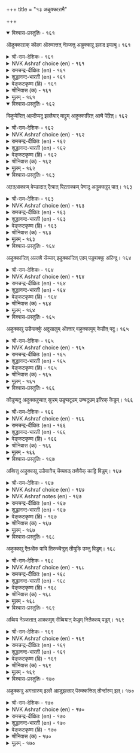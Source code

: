 +++
title = "१३ अऴुक्काऱामै"

+++


<details open><summary>विश्वास-प्रस्तुतिः - १६१</summary>

ऒऴुक्काऱाक् कॊळ्ग ऒरुवऩ्तऩ् नॆञ्जत्तु
अऴुक्काऱु इलाद इयल्बु। १६१
</details>

<details><summary>श्री-राम-देशिकः - १६१</summary>

असूयाहीनचित्तेन सन्मागैङ्क प्रवर्तिना ।  
अनसूया रक्षणीया सदाचारसमा सदा ॥ १६१॥
</details>

<details><summary>NVK Ashraf choice (en) - १६१</summary>

०१६१
Deem virtuous that heart of men
Who by nature are not jealous. *
( Shuddhananda Bharatiar)
</details>

<details><summary>रामचन्द्र-दीक्षितः (en) - १६१</summary>

161\. oḻukku āṟāk koḷka-oruvaṉ taṉ neñcattu  
aḻukkāṟu ilāta iyalpu.

161\. Let no one have envy; for freedom from envy must be one’s virtue.  
</details>

<details><summary>शुद्धानन्द-भारती (en) - १६१</summary>

1\. ஒழுக்காறாக் கொள்க ஒருவன்தன் நெஞ்சத்து  
அழுக்காறு இல்லாத இயல்பு  
Deem your heart as virtuous  
When your nature is not jealous.         161  
</details>

<details><summary>वेङ्कटकृष्ण (हि) - १६१</summary>

161
जलन- रहित निज मन रहे ऐसी उत्तम बान ।  
अपनावें हर एक नर, धर्म आचरण मान ॥
</details>

<details><summary>श्रीनिवास (क) - १६१</summary>

161. ऒब्बन्नु तन्न हृदयदल्लि असूयॆ इल्लदॆ बाळुव स्वभाववन्नु तन्न नडतॆय मार्गवागि कैकॊण्डु कापाडबेकु

</details>

<details><summary>मूलम् - १६१</summary>

ऒऴुक्काऱाक् कॊळ्ग ऒरुवऩ्तऩ् नॆञ्जत्तु
अऴुक्काऱु इलाद इयल्बु। १६१
</details>

<details open><summary>विश्वास-प्रस्तुतिः - १६२</summary>

विऴुप्पेऱ्ऱिऩ् अह्दॊप्पदु इल्लैयार् माट्टुम्
अऴुक्काऱ्ऱिऩ् अऩ्मै पॆऱिऩ्। १६२
</details>

<details><summary>श्री-राम-देशिकः - १६२</summary>

असूया यस्य न भवेत् सर्वदा सर्वजन्तुषु ।  
स एव भग्यवान् लोके सर्वभाग्येषु तद्वरम् ॥ १६२॥
</details>

<details><summary>NVK Ashraf choice (en) - १६२</summary>

०१६२
No blessing is so great as a nature
That is free from all envy.
(V.V.S. Aiyar)
</details>

<details><summary>रामचन्द्र-दीक्षितः (en) - १६२</summary>

162\. viḻup pēṟṟiṉ aḵtu oppatu illai-yārmāṭṭum  
aḻukkāṟṟiṉ aṉmai peṟiṉ.

162\. Envy none; there is no other possession greater than one’s freedom from it.  
</details>

<details><summary>शुद्धानन्द-भारती (en) - १६२</summary>

2\. விழுப்பேற்றின் அஃதொப்பது இல்லையார் மாட்டும்  
அழுக்காற்றின் அன்மை பெறின்  
No excellence excels the one  
That by nature envies none.         162  
</details>

<details><summary>वेङ्कटकृष्ण (हि) - १६२</summary>

162
सबसे ऐसा भाव हो, जो है ईर्ष्या- मुक्त ।  
तो उसके सम है नहीं, भाग्य श्रेष्ठता युक्त ॥
</details>

<details><summary>श्रीनिवास (क) - १६२</summary>

162. यार विषयदल्लागली असूयॆ पडदिरबेकु; (तानु) हॊन्दतक्क मेलाद प्रयोजनगळल्लि अदक्कॆ समानवादुदु बेरॊन्दिल्ल.

</details>

<details><summary>मूलम् - १६२</summary>

विऴुप्पेऱ्ऱिऩ् अह्दॊप्पदु इल्लैयार् माट्टुम्
अऴुक्काऱ्ऱिऩ् अऩ्मै पॆऱिऩ्। १६२
</details>

<details open><summary>विश्वास-प्रस्तुतिः - १६३</summary>

अऱऩ्आक्कम् वेण्डादाऩ् ऎऩ्पाऩ् पिऱऩाक्कम्
पेणादु अऴुक्कऱुप् पाऩ्। १६३
</details>

<details><summary>श्री-राम-देशिकः - १६३</summary>

परोत्कर्षमसोद्वैव यस्त्वसूयापरो भवेत् ।  
इह वित्तं परे पुण्यमुभयं तस्य हीयते ॥ १६३॥
</details>

<details><summary>NVK Ashraf choice (en) - १६३</summary>

०१६३
One who eyes the growth of others with envy
Forfeits the wealth of virtue.
(J. Narayanaswamy)
</details>

<details><summary>रामचन्द्र-दीक्षितः (en) - १६३</summary>

163\. aṟaṉ, ākkam, vēṇṭātāṉ eṉpāṉ piṟaṉ ākkam  
pēṇātu aḻukkaṟuppāṉ.

163\. He who envies other’s riches neither loves virtue nor wealth.  
</details>

<details><summary>शुद्धानन्द-भारती (en) - १६३</summary>

3\. அறன்ஆக்கம் வேண்டாதான் என்பான் பிறனாக்கம்  
பேணாது அழுக்கறுப் பான்  
Who envies others' good fortune  
Can't prosper in virtue of his own.         163  
</details>

<details><summary>वेङ्कटकृष्ण (हि) - १६३</summary>

163
धर्म- अर्थ के लाभ की, जिसकी हैं नहीं चाह ।  
पर-समृद्धि से खुश न हो, करता है वह डाह ॥
</details>

<details><summary>श्रीनिवास (क) - १६३</summary>

163. तनगॆ धर्म, सम्पदगळॆरडू बेडवॆन्नुववने बेरॊब्बर सिरियन्नु कण्डु सन्तोषिसदॆ करुबुत्तानॆ.

</details>

<details><summary>मूलम् - १६३</summary>

अऱऩ्आक्कम् वेण्डादाऩ् ऎऩ्पाऩ् पिऱऩाक्कम्
पेणादु अऴुक्कऱुप् पाऩ्। १६३
</details>

<details open><summary>विश्वास-प्रस्तुतिः - १६४</summary>

अऴुक्काऱ्ऱिऩ् अल्लवै सॆय्यार् इऴुक्काऱ्ऱिऩ्
एदम् पडुबाक्कु अऱिन्दु। १६४
</details>

<details><summary>श्री-राम-देशिकः - १६४</summary>

असूयया भवेद्दुःखमिति मत्वा मनीषिणः ।  
अधर्मे नैव कुर्वन्ति ह्यसूयावशमागताः ॥ १६४॥
</details>

<details><summary>NVK Ashraf choice (en) - १६४</summary>

०१६४
Those who know the woes of evil deeds,
Dare not do wrong out of envy. *
(J. Narayanaswamy)
</details>

<details><summary>रामचन्द्र-दीक्षितः (en) - १६४</summary>

164\. aḻukkāṟṟiṉ allavai ceyyār-iḻukku āṟṟiṉ  
ētam paṭupākku aṟintu.

164\. The wise do not commit any wrong out of envy; for, they know the evils that spring from it.  
</details>

<details><summary>शुद्धानन्द-भारती (en) - १६४</summary>

4\. அழுக்காற்றின் அல்லவை செய்யார் இழுக்காற்றின்  
ஏதம் படுபாக்கு அறிந்து  
The wise through envy don't others wrong  
Knowing that woes from evils throng.         164  
</details>

<details><summary>वेङ्कटकृष्ण (हि) - १६४</summary>

164
पाप- कर्म से हानियाँ, जो होती है जान ।  
ईर्ष्यावश करते नहीं, पाप- कर्म धीमान ॥
</details>

<details><summary>श्रीनिवास (क) - १६४</summary>

164. कीळाद हादियिन्द सङ्कटगळेर्पडुवुदन्नु अरितु तिळिदवरु असूयॆयिन्द अल्लदुदन्नु माडलाररु.

</details>

<details><summary>मूलम् - १६४</summary>

अऴुक्काऱ्ऱिऩ् अल्लवै सॆय्यार् इऴुक्काऱ्ऱिऩ्
एदम् पडुबाक्कु अऱिन्दु। १६४
</details>

<details open><summary>विश्वास-प्रस्तुतिः - १६५</summary>

अऴुक्काऱु उडैयार्क्कु अदुसालुम् ऒऩ्ऩार्
वऴुक्कायुम् केडीऩ् पदु। १६५
</details>

<details><summary>श्री-राम-देशिकः - १६५</summary>

असूयया समः शत्रुर्वर्तते न महीतले ।  
रिपौ कदाचिच्छान्तेऽपि नूनं सा कुरुते व्यथाम् ॥ १६५॥
</details>

<details><summary>NVK Ashraf choice (en) - १६५</summary>

०१६५
The envious need no other foes;
Their envy is more than enough. *
(P.S. Sundaram)
</details>

<details><summary>रामचन्द्र-दीक्षितः (en) - १६५</summary>

165\. aḻukkāṟu uṭaiyārkku atu cālum- oṉṉār  
vaḻukkiyum kēṭu īṉpatu.

165\. The envious need no enemies to work their own ruin; for they find in their envy their sufficient foe.  
</details>

<details><summary>शुद्धानन्द-भारती (en) - १६५</summary>

5\. அழுக்காற உடையார்க்கு அதுசாலும் ஒன்னார்  
வழுக்கியும் கேடீன் பது  
Man shall be wrecked by envy's whim  
Even if enemies spare him.         165  
</details>

<details><summary>वेङ्कटकृष्ण (हि) - १६५</summary>

165
शत्रु न भी हो ईर्ष्यु का, करने को कुछ हानि ।  
जलन मात्र पर्याप्त है, करने को अति हानि ॥
</details>

<details><summary>श्रीनिवास (क) - १६५</summary>

165. असूयापरतॆयुळ्ळवरिगॆ बेरॆ हगॆ इल्लदिद्दरू अदॊन्दे साकु केडुण्टु माडलु.

</details>

<details><summary>मूलम् - १६५</summary>

अऴुक्काऱु उडैयार्क्कु अदुसालुम् ऒऩ्ऩार्
वऴुक्कायुम् केडीऩ् पदु। १६५
</details>

<details open><summary>विश्वास-प्रस्तुतिः - १६६</summary>

कॊडुप्पदु अऴुक्कऱुप्पाऩ् सुऱ्ऱम् उडुप्पदूउम्
उण्बदूउम् इऩ्ऱिक् कॆडुम्। १६६
</details>

<details><summary>श्री-राम-देशिकः - १६६</summary>

यो वै न सहतेऽन्यस्य विभवं समुपागतम् ।  
बन्धवास्तस्य नश्यन्ति वस्त्राहारविवर्जिताः ॥ १६६॥
</details>

<details><summary>NVK Ashraf choice (en) - १६६</summary>

०१६६
A man who envies charitable deeds
Will see his folk perish - naked and starving. *
(P.S. Sundaram)
</details>

<details><summary>रामचन्द्र-दीक्षितः (en) - १६६</summary>

166\. koṭuppatu aḻukkaṟuppāṉ cuṟṟam uṭuppatūum  
uṇpatūum iṉṟik keṭum.

166\. The envious that stand in the way of charity perish with their kith and kin.  
</details>

<details><summary>शुद्धानन्द-भारती (en) - १६६</summary>

6\. கொடுப்பது அழுக்கறுப்பான் சுற்றம் உடுப்பதூஉம்  
உண்பதூஉம் இன்றிக் கெடும்.  
Who envies gifts shall suffer ruin  
Without food and clothes with his kin.         166  
</details>

<details><summary>वेङ्कटकृष्ण (हि) - १६६</summary>

166
दान देख कर जो जले, उसे सहित परिवार ।  
रोटी कपडे को तरस, मिटते लगे न बार ॥
</details>

<details><summary>श्रीनिवास (क) - १६६</summary>

166. पररिगॆ (कॊडुगैयिन्द) कॊडुवुदन्नु कण्डु करुबुवनु, अवन परिवारदॊडनॆ हॊट्टॆ बट्टॆगिल्लदॆ कॆडुत्तानॆ.

</details>

<details><summary>मूलम् - १६६</summary>

कॊडुप्पदु अऴुक्कऱुप्पाऩ् सुऱ्ऱम् उडुप्पदूउम्
उण्बदूउम् इऩ्ऱिक् कॆडुम्। १६६
</details>

<details open><summary>विश्वास-प्रस्तुतिः - १६७</summary>

अव्वित्तु अऴुक्काऱु उडैयाऩैच् चॆय्यवळ्
तव्वैयैक् काट्टि विडुम्। १६७
</details>

<details><summary>श्री-राम-देशिकः - १६७</summary>

दृष्ट्वा नरमसूयाढ्यं मन्युना सहिता रमा ।  
ददाति तस्य दारिद्र्यं स्वयं चापि विमुञ्चति ॥ १६७॥
</details>

<details><summary>NVK Ashraf choice (en) - १६७</summary>

०१६७
The goddess of fortune departs the envious,
Introducing him to her elder sister. *
(W.H. Drew and J. Lazarus)
Notes

</details>

<details><summary>NVK Ashraf notes (en) - १६७</summary>

१६७. The elder sister is the goddess of misfortune. (K. Krishnaswamy & Vijaya Ramkumar)'s translation is crisp though not literal. "Fortune disapproves the envious and will leave giving way to misfortune" 
</details>

<details><summary>रामचन्द्र-दीक्षितः (en) - १६७</summary>

167\. avvittu aḻukkāṟu uṭaiyāṉaic ceyyavaḷ  
tavvaiyaik kāṭṭi viṭum.

167\. Fortune forsakes the envious to her elder sister.  
</details>

<details><summary>शुद्धानन्द-भारती (en) - १६७</summary>

7\. அவ்வித்து அழுக்காறு உடையானைச் செய்யவள்  
தவ்வையைக் காட்டி விடும்.  
Fortune deserts the envious  
Leaving misfortune omnious.         167  
</details>

<details><summary>वेङ्कटकृष्ण (हि) - १६७</summary>

167
जलनेवाले से स्वयं, जल कर रमा अदीन ।  
अपनी ज्येष्ठा के उसे , करती वही अधीन ॥
</details>

<details><summary>श्रीनिवास (क) - १६७</summary>

167. असूयॆ उळ्ळवनन्नु लक्ष्मि सहिसदॆ अवनन्नु तनक्क दरिद्र लक्ष्मिगॆ तोरिसि बिडुवळु.

</details>

<details><summary>मूलम् - १६७</summary>

अव्वित्तु अऴुक्काऱु उडैयाऩैच् चॆय्यवळ्
तव्वैयैक् काट्टि विडुम्। १६७
</details>

<details open><summary>विश्वास-प्रस्तुतिः - १६८</summary>

अऴुक्काऱु ऎऩऒरु पावि तिरुच्चॆऱ्ऱुत्
तीयुऴि उय्त्तु विडुम्। १६८
</details>

<details><summary>श्री-राम-देशिकः - १६८</summary>

असूयया समः पापी विद्यते नैव भूतले ।  
भाग्यं सर्वे नाशयित्वा कुपथे च नयेन्नरम् ॥ १६८॥
</details>

<details><summary>NVK Ashraf choice (en) - १६८</summary>

०१६८
That sin called envy slays fortune
And leads one to the swirl pool of evil. *
(G.U. Pope), (J. Narayanaswamy)
</details>

<details><summary>रामचन्द्र-दीक्षितः (en) - १६८</summary>

168\. aḻukkāṟu eṉa oru pāvi tiruc ceṟṟu,  
tīyuḻi uyttuviṭum.

168\. Envy is a deadly sin. It blights one’s fortune and casts one into hell.  
</details>

<details><summary>शुद्धानन्द-भारती (en) - १६८</summary>

8\. அழுக்காறு எனஒரு பாவி திருச்செற்றுத்  
தீயுழி உய்த்து விடும்  
Caitiff envy despoils wealth  
And drags one into evil path.         168  
</details>

<details><summary>वेङ्कटकृष्ण (हि) - १६८</summary>

168
ईर्ष्या जो है पापिनी, करके श्री का नाश ।  
नरक-अग्नि में झोंक कर, करती सत्यानास ॥
</details>

<details><summary>श्रीनिवास (क) - १६८</summary>

168. असूयॆयॆम्ब पापि (तनगॆ अवकाश कॊट्टवन) सिरियन्नु नाश पडिसुवुदल्लदॆ, अवनन्नु बॆङ्कियल्लि (नरकदल्लि) तळ्ळि बिडुवुदु.

</details>

<details><summary>मूलम् - १६८</summary>

अऴुक्काऱु ऎऩऒरु पावि तिरुच्चॆऱ्ऱुत्
तीयुऴि उय्त्तु विडुम्। १६८
</details>

<details open><summary>विश्वास-प्रस्तुतिः - १६९</summary>

अव्विय नॆञ्जत्ताऩ् आक्कमुम् सॆव्वियाऩ्
केडुम् निऩैक्कप् पडुम्। १६९
</details>

<details><summary>श्री-राम-देशिकः - १६९</summary>

असूयासहिते भाग्यं दारिद्र्यं सज्जनेष्वपि ।  
यदि स्यात् कारणं तत्र कि स्यादिति विचार्यताम् ॥ १६९॥
</details>

<details><summary>NVK Ashraf choice (en) - १६९</summary>

०१६९
The prosperity of the envious
And the poverty of the righteous will be pondered. *
(W.H. Drew and J. Lazarus)
</details>

<details><summary>रामचन्द्र-दीक्षितः (en) - १६९</summary>

169\. avviya neñcattāṉ ākkamum, cevviyāṉ  
kēṭum, niṉaikkappaṭum.

169\. The prosperity of the envious and the adversity of the virtuous afford food for reflection.  
</details>

<details><summary>शुद्धानन्द-भारती (en) - १६९</summary>

9\. அவ்விய நெஞ்சத்தான் ஆக்கமுஞ் செவ்வியான்  
கேடும் நினைக்கப் படும்  
Why is envy rich, goodmen poor  
People with surprise think over.         169  
</details>

<details><summary>वेङ्कटकृष्ण (हि) - १६९</summary>

169
जब होती ईर्ष्यालु की, धन की वृद्धि अपार ।  
तथा हानि भी साधु की, तो करना सुविचार ॥
</details>

<details><summary>श्रीनिवास (क) - १६९</summary>

169. असूयॆयुळ्ळवन सिरियू ऒळ्ळॆयवन केडू इवॆरडू विचारार्हवादुदु. (इवॆरडू वैपरीत्यगळिगॆ कारणवेनु ऎम्बुदु विचार माड बेकाद अंश)

</details>

<details><summary>मूलम् - १६९</summary>

अव्विय नॆञ्जत्ताऩ् आक्कमुम् सॆव्वियाऩ्
केडुम् निऩैक्कप् पडुम्। १६९
</details>

<details open><summary>विश्वास-प्रस्तुतिः - १७०</summary>

अऴुक्कऱ्ऱु अगऩ्ऱारुम् इल्लै अह्दुइल्लार्
पॆरुक्कत्तिल् तीर्न्दारुम् इल्। १७०
</details>

<details><summary>श्री-राम-देशिकः - १७०</summary>

असूयावान्नरो लोके न प्राप्नोति समुन्नतिम् ।  
असूयया विरहितं न जहात्युन्नतिर्नरम् ॥ १७०॥
</details>

<details><summary>NVK Ashraf choice (en) - १७०</summary>

०१७०
None has gained through envy,
Nor have the un-envious ever lost. *
(P.S. Sundaram)
</details>

<details><summary>रामचन्द्र-दीक्षितः (en) - १७०</summary>

170\. aḻukkaṟṟu akaṉṟārum illai; aḵtu illār  
perukkattiṉ tīrntārum il.

170\. Envy never thrives; fortune never forsakes one who is free from it.
</details>

<details><summary>शुद्धानन्द-भारती (en) - १७०</summary>

10\. அழுக்கற்று அகன்றாரும் இல்லைஅஃது இல்லார்  
பெருக்கத்தில் தீர்ந்தாரும் இல்  
The envious prosper never  
The envyless prosper ever.         170  
</details>

<details><summary>वेङ्कटकृष्ण (हि) - १७०</summary>

170
सुख-समृद्धि उनकी नहीं, जो हों ईर्ष्यायुक्त ।  
सुख-समृद्धि की इति नहीं, जो हों ईर्ष्यामुक्त ॥
</details>

<details><summary>श्रीनिवास (क) - १७०</summary>

170. असूयॆयिन्द मेल्मॆ पडॆदवरू, असूयॆ इल्लदॆ मेल्मॆयन्नु तॊरॆदवरू ई लोकदल्लिल्ल.
</details>

<details><summary>मूलम् - १७०</summary>

अऴुक्कऱ्ऱु अगऩ्ऱारुम् इल्लै अह्दुइल्लार्
पॆरुक्कत्तिल् तीर्न्दारुम् इल्। १७०
</details>

